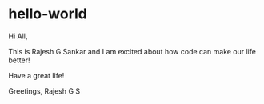 # hello-world

Hi All,

This is Rajesh G Sankar and I am excited about how code can make our life better!

Have a great life!

Greetings,
Rajesh G S
